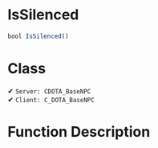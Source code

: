 # IsSilenced
```js
bool IsSilenced()
```
# Class
✔ `Server: CDOTA_BaseNPC`  
✔ `Client: C_DOTA_BaseNPC`  

# Function Description


